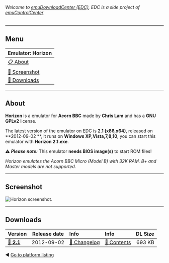 ###### Welcome to [emuDownloadCenter (EDC)](https://github.com/PhoenixInteractiveNL/emuDownloadCenter/wiki/), EDC is a side project of [emuControlCenter](https://github.com/PhoenixInteractiveNL/emuControlCenter/wiki/)
***
## Menu
| **Emulator: Horizon** |
|:---------|
| [:clipboard: About](#about) |
| [:sunrise: Screenshot](#screenshot) |
| [:floppy_disk: Downloads](#downloads) |
***
## About
**Horizon** is a emulator for **Acorn BBC** made by **Chris Lam** and has a **GNU GPLv2** license.

The latest version of the emulator on EDC is **2.1 (x86,x64)**, released on **2012-09-02 **, it runs on **Windows XP,Vista,7,8,10**, you can start this emulator with **Horizon 2.1.exe**.

:warning: _**Please note:**_ This emulator **needs BIOS image(s)** to start ROM files!

_Horizon emulates the Acorn BBC Micro (Model B) with 32K RAM. B+ and Master models are not supported._
***
## Screenshot
![](https://raw.githubusercontent.com/PhoenixInteractiveNL/emuDownloadCenter/master/hooks/horizon/screen.jpg "Horizon screenshot.")
***
## Downloads
| Version  | Release date  | Info       | Info       | DL Size    |
|:---------|:-------------:|:-----------|:-----------|-----------:|
| [:floppy_disk: **2.1**](https://github.com/PhoenixInteractiveNL/edc-repo0002/raw/master/horizon/2.1.7z) | 2012-09-02 | [:page_facing_up: Changelog](https://github.com/PhoenixInteractiveNL/edc-repo0002/blob/master/horizon/2.1_changelog.txt) | [:mag_right: Contents](https://github.com/PhoenixInteractiveNL/edc-repo0002/blob/master/horizon/2.1_contents.txt) | 693 KB |

:arrow_backward: [Go to platform listing](https://github.com/PhoenixInteractiveNL/emuDownloadCenter/wiki/EDC-Platform-List)
